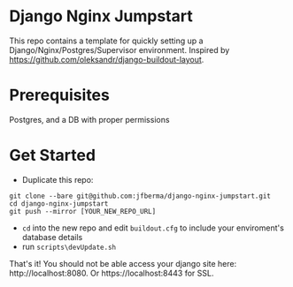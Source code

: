 Django Nginx Jumpstart
======================

This repo contains a template for quickly setting up a Django/Nginx/Postgres/Supervisor environment. Inspired by https://github.com/oleksandr/django-buildout-layout.

Prerequisites
=============
Postgres, and a DB with proper permissions

Get Started
===========

* Duplicate this repo:
```
git clone --bare git@github.com:jfberma/django-nginx-jumpstart.git
cd django-nginx-jumpstart
git push --mirror [YOUR_NEW_REPO_URL]
```


* ```cd``` into the new repo and edit ```buildout.cfg``` to include your enviroment's database details
* run ```scripts\devUpdate.sh```

That's it! You should not be able access your django site here: http://localhost:8080. Or https://localhost:8443 for SSL.
